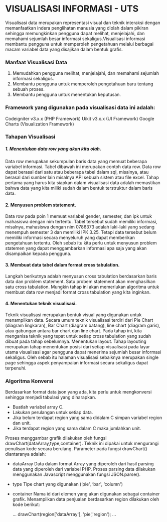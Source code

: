 # VISUALISASI INFORMASI - UTS


Visualisasi data merupakan representasi visual dan teknik interaksi dengan memanfaatkan indera penglihatan manusia yang diolah dalam pikiran sehingga memungkinkan pengguna dapat melihat, menjelajahi, dan memahami sejumlah besar informasi sekaligus.Visualisasi informasi membantu pengguna untuk memperoleh pengetahuan melalui berbagai macam variabel data yang disajikan dalam bentuk grafis.

### Manfaat Visualisasi Data

1. Memudahkan pengguna melihat, menjelajahi, dan memahami sejumlah informasi sekaligus.
2. Membantu pengguna untuk memperoleh pengetahuan baru tentang sebuah proses.
3. Membantu pengguna untuk menentukan keputusan.

### Framework yang digunakan pada visualisasi data ini adalah:

Codeigniter v3.x.x (PHP Framework)
Uikit v3.x.x (UI Framework)
Google Charts (Visualization Framework)

### Tahapan Visualisasi

##### 1. Menentukan data row yang akan kita olah. 

Data row merupakan sekumpulan baris data yang memuat beberapa variabel informasi. Tabel dibawah ini merupakan contoh data row. Data row dapat berasal dari satu atau beberapa tabel dalam sql, misalnya, atau berasal dari sumber lain misalnya API sebuah sistem atau file excel. Tahap pertama yang harus kita siapkan dalam visualisasi data adalah memastikan bahwa data yang kita miliki sudah dalam bentuk terstruktur dalam baris data. 

#### 2. Menyusun problem statement.

Data row pada poin 1 memuat variabel gender, semester, dan ipk untuk mahasiswa dengan nim tertentu. Tabel tersebut sudah memiliki informasi, misalnya, mahasiswa dengan nim 0786373 adalah laki-laki yang sedang menempuh semester 3 dan memiliki IPK 3.25. Tetapi data tersebut belum memiliki informasi secara menyeluruh yang dapat memberikan pengetahuan tertentu. Oleh sebab itu kita perlu untuk menyusun problem statemen yang dapat menggambarkan informasi apa saja yang akan disampaikan kepada pengguna.

#### 3. Membuat data tabel dalam format cross tabulation.

Langkah berikutnya adalah menyusun cross tabulation berdasarkan baris data dan problem statement. Satu probem statement akan menghasilkan satu cross tabulation. Mungkin tahap ini akan memerlukan algoritma untuk membuat data row menjadi format cross tabulation yang kita inginkan.

#### 4. Menentukan teknik visualisasi. 

Teknik visualisasi merupakan bentuk visual yang digunakan untuk menampilkan data. Secara umum teknik visualisasi terdiri dari Pie Chart (diagram lingkaran), Bar Chart (diagram batang), line chart (diagram garis), atau gabungan antara bar chart dan line chart. Pada tahap ini, kita menganisa teknik yang tepat untuk setiap cross tabulation yang sudah dibuat pada tahap sebelumnya.
Menentukan layout. Tahap layouting merupakan tahap menentukan posisi dari setiap visualisasi pada layar utama visualisasi agar pengguna dapat menerima sejumlah besar informasi sekaligus. Oleh sebab itu halaman visualisasi sebaiknya merupakan single page sehingga aspek penyampaian informasi secara sekaligus dapat terpenuhi.

### Algoritma Konversi

Berdasarkan format data json yang ada, kita perlu untuk mengkonversi sehingga menjadi tabulasi yang diharapkan. 
* Buatlah variabel array C.
* Lakukan perulangan untuk setiap data.
* Jika belum terdapat region yang sama didalam C simpan variabel region dan unit.
* Jika terdapat region yang sama dalam C maka jumlahkan unit.

Proses menggambar grafik dilakukan oleh fungsi drawChart(dataArray,type,container). Teknik ini dipakai untuk mengurangi penulisan kode secara berulang. Parameter pada fungsi drawChart() diantaranya adalah:

* dataArray
Data dalam format Array yang diperoleh dari hasil parsing data yang diperoleh dari variabel PHP. Proses parsing data dilakukan menggunakan Javascript menggunakan fungsi JSON.parse().

* type
Tipe chart yang digunakan (‘pie', ‘bar', ‘column')

* container
Nama id dari elemen yang akan digunakan sebagai container grafik. Menampilkan data penjualan berdasarkan region dilakukan oleh kode berikut:

    ...
    drawChart(region['dataArray'], 'pie','region');
    ...
 
